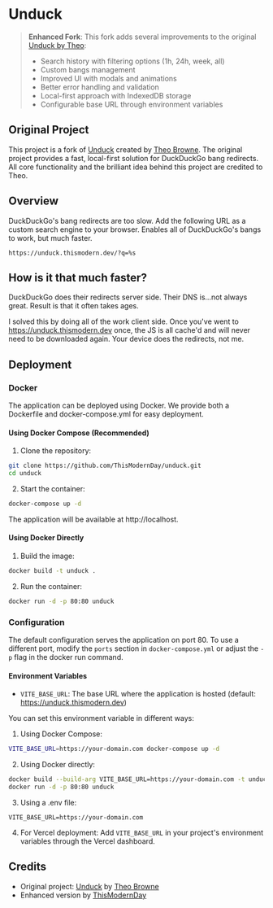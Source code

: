 # Unduck

> **Enhanced Fork**: This fork adds several improvements to the original [Unduck by Theo](https://github.com/t3dotgg/unduck):
> - Search history with filtering options (1h, 24h, week, all)
> - Custom bangs management
> - Improved UI with modals and animations
> - Better error handling and validation
> - Local-first approach with IndexedDB storage
> - Configurable base URL through environment variables

## Original Project

This project is a fork of [Unduck](https://github.com/t3dotgg/unduck) created by [Theo Browne](https://github.com/t3dotgg). The original project provides a fast, local-first solution for DuckDuckGo bang redirects. All core functionality and the brilliant idea behind this project are credited to Theo.

## Overview

DuckDuckGo's bang redirects are too slow. Add the following URL as a custom search engine to your browser. Enables all of DuckDuckGo's bangs to work, but much faster.

```
https://unduck.thismodern.dev/?q=%s
```

## How is it that much faster?

DuckDuckGo does their redirects server side. Their DNS is...not always great. Result is that it often takes ages.

I solved this by doing all of the work client side. Once you've went to https://unduck.thismodern.dev once, the JS is all cache'd and will never need to be downloaded again. Your device does the redirects, not me.

## Deployment

### Docker

The application can be deployed using Docker. We provide both a Dockerfile and docker-compose.yml for easy deployment.

#### Using Docker Compose (Recommended)

1. Clone the repository:
```bash
git clone https://github.com/ThisModernDay/unduck.git
cd unduck
```

2. Start the container:
```bash
docker-compose up -d
```

The application will be available at http://localhost.

#### Using Docker Directly

1. Build the image:
```bash
docker build -t unduck .
```

2. Run the container:
```bash
docker run -d -p 80:80 unduck
```

### Configuration

The default configuration serves the application on port 80. To use a different port, modify the `ports` section in `docker-compose.yml` or adjust the `-p` flag in the docker run command.

#### Environment Variables

- `VITE_BASE_URL`: The base URL where the application is hosted (default: https://unduck.thismodern.dev)

You can set this environment variable in different ways:

1. Using Docker Compose:
```bash
VITE_BASE_URL=https://your-domain.com docker-compose up -d
```

2. Using Docker directly:
```bash
docker build --build-arg VITE_BASE_URL=https://your-domain.com -t unduck .
docker run -d -p 80:80 unduck
```

3. Using a .env file:
```env
VITE_BASE_URL=https://your-domain.com
```

4. For Vercel deployment:
Add `VITE_BASE_URL` in your project's environment variables through the Vercel dashboard.

## Credits

- Original project: [Unduck](https://github.com/t3dotgg/unduck) by [Theo Browne](https://github.com/t3dotgg)
- Enhanced version by [ThisModernDay](https://github.com/ThisModernDay)
